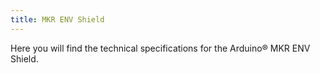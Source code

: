 ```yaml
---
title: MKR ENV Shield
---
```

<TechSpecDescription>
Here you will find the technical specifications for the Arduino® MKR ENV Shield.
</TechSpecDescription>

